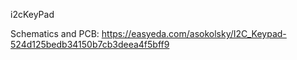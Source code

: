 i2cKeyPad

Schematics and PCB:
https://easyeda.com/asokolsky/I2C_Keypad-524d125bedb34150b7cb3deea4f5bff9
